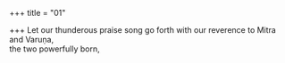 +++
title = "01"

+++
Let our thunderous praise song go forth with our reverence to Mitra  and Varuṇa,  
the two powerfully born,  